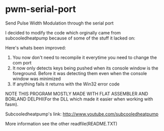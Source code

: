 # pwm-serial-port
Send Pulse Width Modulation through the serial port

I decided to modify the code which orginally came from subcooledheatpump because of some of the stuff it lacked on:

Here's whats been improved:
1. You now don't need to recompile it everytime you need to change the com port
2. It now only detects keys being pushed when its console window is the foreground. Before it was detecting them even when the console window was minimized
3. If anything fails it returns with the Win32 error code

NOTE THIS PROGRAM MOSTLY MADE WITH FLAT ASSEMBLER AND BORLAND DELPHI(For the DLL which made it easier when working with fasm).

Subcooledheatpump's link: http://www.youtube.com/subcooledheatpump

More information see the other readfile(README.TXT)
